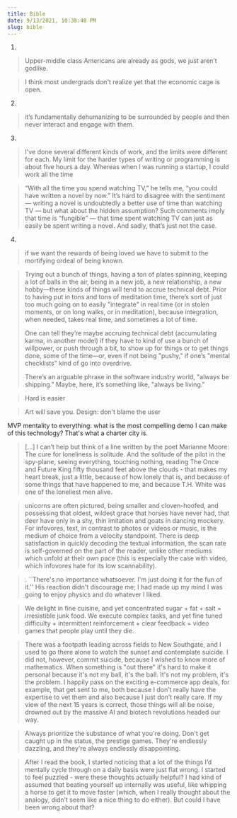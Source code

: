 ```yaml
---
title: Bible
date: 9/13/2021, 10:38:48 PM
slug: bible
---
```

1.
> Upper-middle class Americans are already as gods, we just aren’t godlike.

> I think most undergrads don't realize yet that the economic cage is open.
2.
> it’s fundamentally dehumanizing to be surrounded by people and then never interact and engage with them.
3.
> I've done several different kinds of work, and the limits were different for each. My limit for the harder types of writing or programming is about five hours a day. Whereas when I was running a startup, I could work all the time

> “With all the time you spend watching TV,” he tells me, “you could have written a novel by now.” It’s hard to disagree with the sentiment — writing a novel is undoubtedly a better use of time than watching TV — but what about the hidden assumption? Such comments imply that time is “fungible” — that time spent watching TV can just as easily be spent writing a novel. And sadly, that’s just not the case.
4.
> if we want the rewards of being loved we have to submit to the mortifying ordeal of being known.

> Trying out a bunch of things, having a ton of plates spinning, keeping a lot of balls in the air, being in a new job, a new relationship, a new hobby—these kinds of things will tend to accrue technical debt. Prior to having put in tons and tons of meditation time, there’s sort of just too much going on to easily "integrate" in real time (or in stolen moments, or on long walks, or in meditation), because integration, when needed, takes real time, and sometimes a lot of time.  
>
> One can tell they’re maybe accruing technical debt (accumulating karma, in another model) if they have to kind of use a bunch of willpower, or push through a bit, to show up for things or to get things done, some of the time—or, even if not being "pushy," if one’s "mental checklists" kind of go into overdrive. 
> 
> There’s an arguable phrase in the software industry world, "always be shipping." Maybe, here, it’s something like, "always be living."

> Hard is easier

> Art will save you.
> Design: don't blame the user

MVP mentality to everything: what is the most compelling demo I can make of this technology?
That's what a charter city is.

> […] I can’t help but think of a line written by the poet Marianne Moore: The cure for loneliness is solitude. And the solitude of the pilot in the spy-plane, seeing everything, touching nothing, reading The Once and Future King fifty thousand feet above the clouds - that makes my heart break, just a little, because of how lonely that is, and because of some things that have happened to me, and because T.H. White was one of the loneliest men alive.

> unicorns are often pictured, being smaller and cloven-hoofed, and possessing that oldest, wildest grace that horses have never had, that deer have only in a shy, thin imitation and goats in dancing mockery.
> For infovores, text, in contrast to photos or videos or music, is the medium of choice from a velocity standpoint. There is deep satisfaction in quickly decoding the textual information, the scan rate is self-governed on the part of the reader, unlike other mediums which unfold at their own pace (this is especially the case with video, which infovores hate for its low scannability).

> . ``There's no importance whatsoever. I'm just doing it for the fun of it.'' His reaction didn't discourage me; I had made up my mind I was going to enjoy physics and do whatever I liked.

> We delight in fine cuisine, and yet concentrated sugar + fat + salt = irresistible junk food. We execute complex tasks, and yet fine tuned difficulty + intermittent reinforcement + clear feedback = video games that people play until they die.


> There was a footpath leading across fields to New Southgate, and I used to go there alone to watch the sunset and contemplate suicide. I did not, however, commit suicide, because I wished to know more of mathematics.
> When something is "out there" it's hard to make it personal because it's not my ball, it's the ball. It's not my problem, it's the problem.
> I happily pass on the exciting e-commerce app deals, for example, that get sent to me, both because I don’t really have the expertise to vet them and also because I just don’t really care. If my view of the next 15 years is correct, those things will all be noise, drowned out by the massive AI and biotech revolutions headed our way.

> Always prioritize the substance of what you're doing. Don't get caught up in the status, the prestige games. They're endlessly dazzling, and they're always endlessly disappointing.

> After I read the book, I started noticing that a lot of the things I’d mentally cycle through on a daily basis were just flat wrong. I started to feel puzzled - were these thoughts actually helpful? I had kind of assumed that beating yourself up internally was useful, like whipping a horse to get it to move faster (which, when I really thought about the analogy, didn’t seem like a nice thing to do either). But could I have been wrong about that? 
